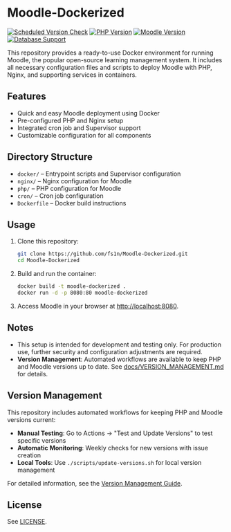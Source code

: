 

# Moodle-Dockerized

[![Scheduled Version Check](https://github.com/fs1n/Moodle-Dockerized/actions/workflows/scheduled-version-check.yml/badge.svg)](https://github.com/fs1n/Moodle-Dockerized/actions/workflows/scheduled-version-check.yml)
[![PHP Version](https://img.shields.io/badge/PHP-8.3-blue.svg)](https://www.php.net/)
[![Moodle Version](https://img.shields.io/badge/Moodle-4.4_LTS-green.svg)](https://moodle.org/)
[![Database Support](https://img.shields.io/badge/Database-MySQL_8.0%2B%20%7C%20MariaDB_10.6%2B-orange.svg)](https://docs.moodle.org/)

This repository provides a ready-to-use Docker environment for running Moodle, the popular open-source learning management system. It includes all necessary configuration files and scripts to deploy Moodle with PHP, Nginx, and supporting services in containers.

## Features
- Quick and easy Moodle deployment using Docker
- Pre-configured PHP and Nginx setup
- Integrated cron job and Supervisor support
- Customizable configuration for all components

## Directory Structure
- `docker/` – Entrypoint scripts and Supervisor configuration
- `nginx/` – Nginx configuration for Moodle
- `php/` – PHP configuration for Moodle
- `cron/` – Cron job configuration
- `Dockerfile` – Docker build instructions

## Usage
1. Clone this repository:
	```bash
	git clone https://github.com/fs1n/Moodle-Dockerized.git
	cd Moodle-Dockerized
	```
2. Build and run the container:
	```bash
	docker build -t moodle-dockerized .
	docker run -d -p 8080:80 moodle-dockerized
	```
3. Access Moodle in your browser at [http://localhost:8080](http://localhost:8080).

## Notes
- This setup is intended for development and testing only. For production use, further security and configuration adjustments are required.
- **Version Management**: Automated workflows are available to keep PHP and Moodle versions up to date. See [docs/VERSION_MANAGEMENT.md](docs/VERSION_MANAGEMENT.md) for details.

## Version Management

This repository includes automated workflows for keeping PHP and Moodle versions current:

- **Manual Testing**: Go to Actions → "Test and Update Versions" to test specific versions
- **Automatic Monitoring**: Weekly checks for new versions with issue creation
- **Local Tools**: Use `./scripts/update-versions.sh` for local version management

For detailed information, see the [Version Management Guide](docs/VERSION_MANAGEMENT.md).

## License
See [LICENSE](LICENSE).
